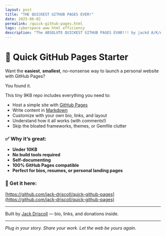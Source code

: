 ```yaml
---
layout: post
title: "THE QUICKEST GITHUB PAGES EVER!"
date: 2025-06-02
permalink: /quick-github-pages.html
tags: cyberspace www html efficiency
description: "The ABSOLUTE QUICKEST GITHUB PAGES EVAR!!! by jackd A/K/A Jack Driscoll"
---
```


# 🎉 Quick GitHub Pages Starter

Want the **easiest**, **smallest**, no-nonsense way to launch a personal website with GitHub Pages?

You found it.

This tiny 9KB repo includes everything you need to:

- Host a simple site with [GitHub Pages](https://pages.github.com/)
- Write content in [Markdown](https://www.markdownguide.org/)
- Customize with your own bio, links, and layout
- Understand how it all works (with comments!)
- Skip the bloated frameworks, themes, or Gemfile clutter

### ✅ Why it’s great:

- **Under 10KB**
- **No build tools required**
- **Self-documenting**
- **100% GitHub Pages compatible**
- **Perfect for bios, resumes, or personal landing pages**

### 📎 Get it here:

[https://github.com/jack-driscoll/quick-github-pages](https://github.com/jack-driscoll/quick-github-pages)

---

Built by [Jack Driscoll](https://jackd.ethertech.org/) — bio, links, and donations inside.

---

_Plug in your story. Share your work. Let the web be yours again._

